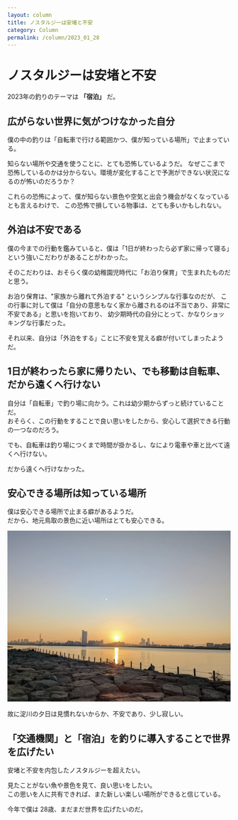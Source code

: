 ```yaml
---
layout: column
title: ノスタルジーは安堵と不安
category: Column
permalink: /column/2023_01_28
---
```


# ノスタルジーは安堵と不安

2023年の釣りのテーマは **「宿泊」** だ。

## 広がらない世界に気がつけなかった自分

僕の中の釣りは「自転車で行ける範囲かつ、僕が知っている場所」で止まっている。 

知らない場所や交通を使うことに、とても恐怖しているようだ。
なぜここまで恐怖しているのかは分からない。環境が変化することで予測ができない状況になるのが怖いのだろうか？

これらの恐怖によって、僕が知らない景色や空気と出会う機会がなくなっているとも言えるわけで、
この恐怖で損している物事は、とても多いかもしれない。

## 外泊は不安である

僕の今までの行動を鑑みていると、僕は「1日が終わったら必ず家に帰って寝る」という強いこだわりがあることがわかった。

そのこだわりは、おそらく僕の幼稚園児時代に「お泊り保育」で生まれたものだと思う。

お泊り保育は、"家族から離れて外泊する" というシンプルな行事なのだが、
この行事に対して僕は「自分の意思もなく家から離されるのは不当であり、非常に不安である」と思いを抱いており、
幼少期時代の自分にとって、かなりショッキングな行事だった。

それ以来、自分は「外泊をする」ことに不安を覚える癖が付いてしまったようだ。

## 1日が終わったら家に帰りたい、でも移動は自転車、だから遠くへ行けない

自分は「自転車」で釣り場に向かう。これは幼少期からずっと続けていることだ。  
おそらく、この行動をすることで良い思いをしたから、安心して選択できる行動の一つなのだろう。

でも、自転車は釣り場につくまで時間が掛かるし、なにより電車や車と比べて遠くへ行けない。

だから遠くへ行けなかった。

## 安心できる場所は知っている場所

僕は安心できる場所で止まる癖があるようだ。  
だから、地元鳥取の景色に近い場所はとても安心できる。

<img src="/images/picture/yuuhi_2023-01-28_20_06.png" class="w-50">
<br>
  
故に淀川の夕日は見慣れないからか、不安であり、少し寂しい。

## 「交通機関」と「宿泊」を釣りに導入することで世界を広げたい

安堵と不安を内包したノスタルジーを超えたい。    

見たことがない魚や景色を見て、良い思いをしたい。   
この思いを人に共有できれば、また新しい楽しい場所ができると信じている。

今年で僕は 28歳、まだまだ世界を広げたいのだ。





